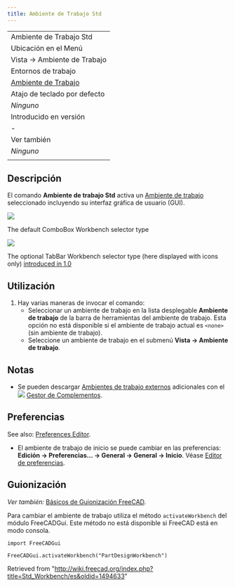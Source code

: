```yaml
---
title: Ambiente de Trabajo Std
---
```

|  |
| --- |
| Ambiente de Trabajo Std |
| Ubicación en el Menú |
| Vista → Ambiente de Trabajo |
| Entornos de trabajo |
| [Ambiente de Trabajo](/Workbenches/es "Workbenches/es") |
| Atajo de teclado por defecto |
| *Ninguno* |
| Introducido en versión |
| - |
| Ver también |
| *Ninguno* |
|  |

## Descripción

El comando **Ambiente de trabajo Std**  activa un [Ambiente de trabajo](/Workbenches/es "Workbenches/es") seleccionado incluyendo su interfaz gráfica de usuario (GUI).

![](/images/Std_Workbench_ComboBox_Icons_And_Text.png)

The default ComboBox Workbench selector type

![](/images/Std_Workbench_TabBar_Icons_Only.png)

The optional TabBar Workbench selector type (here displayed with icons only) [introduced in 1.0](/Release_notes_1.0 "Release notes 1.0")

## Utilización

1. Hay varias maneras de invocar el comando:
   * Seleccionar un ambiente de trabajo en la lista desplegable **Ambiente de trabajo** de la barra de herramientas del ambiente de trabajo. Esta opción no está disponible si el ambiente de trabajo actual es `<none>` (sin ambiente de trabajo).
   * Seleccione un ambiente de trabajo en el submenú **Vista → Ambiente de trabajo**.

## Notas

* Se pueden descargar [Ambientes de trabajo externos](/External_workbenches/es "External workbenches/es") adicionales con el ![](/images/Std_AddonMgr.svg) [Gestor de Complementos](/Std_AddonMgr/es "Std AddonMgr/es").

## Preferencias

See also: [Preferences Editor](/Preferences_Editor "Preferences Editor").

* El ambiente de trabajo de inicio se puede cambiar en las preferencias: **Edición → Preferencias... → General → General → Inicio**. Véase [Editor de preferencias](/Preferences_Editor/es#General "Preferences Editor/es").

## Guionización

*Ver también:* [Básicos de Guionización FreeCAD](/FreeCAD_Scripting_Basics/es "FreeCAD Scripting Basics/es").

Para cambiar el ambiente de trabajo utiliza el método `activateWorkbench` del módulo FreeCADGui. Este método no está disponible si FreeCAD está en modo consola.

```
import FreeCADGui

FreeCADGui.activateWorkbench("PartDesignWorkbench")

```

Retrieved from "<http://wiki.freecad.org/index.php?title=Std_Workbench/es&oldid=1494633>"